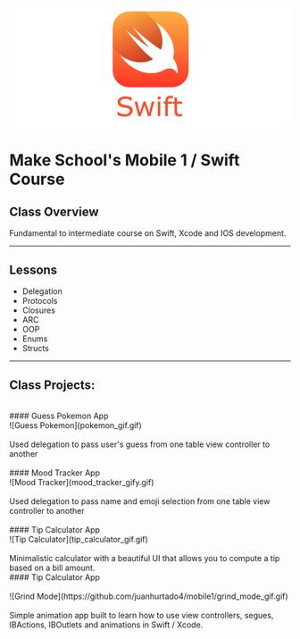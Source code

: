 ![Make School Logo](swift_cover.png)

# Make School's Mobile 1 / Swift Course

## Class Overview
Fundamental to intermediate course on Swift, Xcode and IOS development.

___
## Lessons
* Delegation
* Protocols
* Closures
* ARC
* OOP
* Enums
* Structs
___

## Class Projects:
<br>
#### Guess Pokemon App
<br>
![Guess Pokemon](pokemon_gif.gif)
<br>
<br>
Used delegation to pass user's guess from one table view controller to another
<br>
<br>
#### Mood Tracker App
<br>
![Mood Tracker](mood_tracker_gify.gif)
<br>
<br>
Used delegation to pass name and emoji selection from one table view controller to another
<br>
<br>
#### Tip Calculator App
<br>
![Tip Calculator](tip_calculator_gif.gif)
<br>
<br>
Minimalistic calculator with a beautiful UI that allows you to compute a tip based on a bill amount.
<br>
#### Tip Calculator App
<br>
<br>
![Grind Mode](https://github.com/juanhurtado4/mobile1/grind_mode_gif.gif)
<br>
<br>
Simple animation app built to learn how to use view controllers, segues, IBActions, IBOutlets and animations in Swift / Xcode.
<br>
